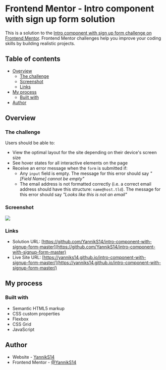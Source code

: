 # Frontend Mentor - Intro component with sign up form solution

This is a solution to the [Intro component with sign up form challenge on Frontend Mentor](https://www.frontendmentor.io/challenges/intro-component-with-signup-form-5cf91bd49edda32581d28fd1). Frontend Mentor challenges help you improve your coding skills by building realistic projects.

## Table of contents

- [Overview](#overview)
  - [The challenge](#the-challenge)
  - [Screenshot](#screenshot)
  - [Links](#links)
- [My process](#my-process)
  - [Built with](#built-with)
- [Author](#author)

## Overview

### The challenge

Users should be able to:

- View the optimal layout for the site depending on their device's screen size
- See hover states for all interactive elements on the page
- Receive an error message when the `form` is submitted if:
  - Any `input` field is empty. The message for this error should say _"[Field Name] cannot be empty"_
  - The email address is not formatted correctly (i.e. a correct email address should have this structure: `name@host.tld`). The message for this error should say _"Looks like this is not an email"_

### Screenshot

![](./screenshot-deskto.png)

### Links

- Solution URL: [https://github.com/YannikS14/intro-component-with-signup-form-master](https://github.com/YannikS14/intro-component-with-signup-form-master)
- Live Site URL: [https://yanniks14.github.io/intro-component-with-signup-form-master/](https://yanniks14.github.io/intro-component-with-signup-form-master/)

## My process

### Built with

- Semantic HTML5 markup
- CSS custom properties
- Flexbox
- CSS Grid
- JavaScript

## Author

- Website - [YannikS14](https://github.com/YannikS14)
- Frontend Mentor - [@YannikS14](https://www.frontendmentor.io/profile/YannikS14)
